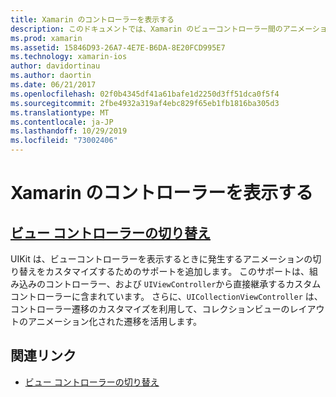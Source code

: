```yaml
---
title: Xamarin のコントローラーを表示する
description: このドキュメントでは、Xamarin のビューコントローラー間のアニメーション化された切り替え効果をカスタマイズする方法について説明しているガイドにリンクしています。
ms.prod: xamarin
ms.assetid: 15846D93-26A7-4E7E-B6DA-8E20FCD995E7
ms.technology: xamarin-ios
author: davidortinau
ms.author: daortin
ms.date: 06/21/2017
ms.openlocfilehash: 02f0b4345df41a61bafe1d2250d3ff51dca0f5f4
ms.sourcegitcommit: 2fbe4932a319af4ebc829f65eb1fb1816ba305d3
ms.translationtype: MT
ms.contentlocale: ja-JP
ms.lasthandoff: 10/29/2019
ms.locfileid: "73002406"
---
```

# <a name="view-controllers-in-xamarinios"></a>Xamarin のコントローラーを表示する

## <a name="view-controller-transitionstransitionsmd"></a>[ビュー コントローラーの切り替え](transitions.md)

UIKit は、ビューコントローラーを表示するときに発生するアニメーションの切り替えをカスタマイズするためのサポートを追加します。 このサポートは、組み込みのコントローラー、および `UIViewController`から直接継承するカスタムコントローラーに含まれています。 さらに、`UICollectionViewController` は、コントローラー遷移のカスタマイズを利用して、コレクションビューのレイアウトのアニメーション化された遷移を活用します。

## <a name="related-links"></a>関連リンク

- [ビュー コントローラーの切り替え](~/ios/user-interface/ios-ui/view-controllers/transitions.md)

